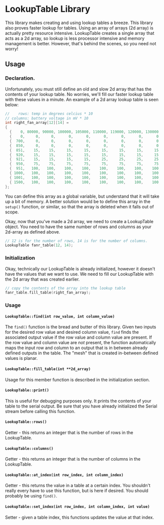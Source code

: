 # LookupTable Library

This library makes creating and using lookup tables a breeze. This library also proves faster lookup for tables. Using an array of arrays (2d array) is actually pretty resource intensive. LookupTable creates a single array that acts as a 2d array, so lookup is less processor intensive and memory management is better. However, that's behind the scenes, so you need not worry!

## Usage

### Declaration.

Unfortunately, you must still define an old and slow 2d array that has the contents of your lookup table. No worries, we'll fill our faster lookup table with these values in a minute. An example of a 2d array lookup table is seen below:

```cpp
//    rows: temp in degrees celcius * 10
// columns: battery voltage in mV * 10
int right_fan_array[12][14] =
{
  {    0, 80000, 90000, 100000, 105000, 110000, 119000, 120000, 130000, 137000, 138000, 139000, 142000, 145000},
  {    0,     0,     0,      0,      0,      0,      0,      0,      0,      0,      0,      0,      0,      0},
  {  700,     0,     0,      0,      0,      0,      0,      0,      0,      0,      0,      0,      0,      0},
  {  850,     0,     0,      0,      0,      0,      0,      0,      0,      0,      0,      0,      0,     25},
  {  851,    15,    15,     15,     15,     15,     15,     15,     15,     15,     30,     30,     30,     30},
  {  920,    15,    15,     15,     15,     15,     15,     15,     15,     15,     50,     50,     50,     50},
  {  921,    15,    15,     15,     15,     25,     25,     25,     25,     25,     65,     65,     65,     65},
  {  950,    75,    75,     75,     75,     75,     75,     75,     75,     75,     75,     75,     75,     75},
  {  951,   100,   100,    100,    100,    100,    100,    100,    100,    100,    100,    100,    100,    100},
  { 1000,   100,   100,    100,    100,    100,    100,    100,    100,    100,    100,    100,    100,    100},
  { 1001,   100,   100,    100,    100,    100,    100,    100,    100,    100,    100,    100,    100,    100},
  { 1500,   100,   100,    100,    100,    100,    100,    100,    100,    100,    100,    100,    100,    100}
};
```
You can define this array as a global variable, but understand that it will take up a bit of memory. A better solution would be to define this array in the `setup()` function, or similar, so that the array is deleted when it falls out of scope.

Okay, now that you've made a 2d array, we need to create a LookupTable object. You need to have the same number of rows and columns as your 2d-array as defined above.

```cpp
// 12 is for the number of rows, 14 is for the number of columns.
LookupTable fanr_table(12, 14);
```

### Initialization

Okay, technically our LookupTable is already initialized, however it doesn't have the values that we want to use. We need to fill our LookupTable with the 2d array that was created earlier.

```cpp
// copy the contents of the array into the lookup table
fanr_table.fill_table(right_fan_array);
```
### Usage

#### `LookupTable::find(int row_value, int column_value)`
The `find()` function is the bread and butter of this library. Given two inputs for the desired row value and desired column value, `find` finds the associated output value if the row value and column value are present. If the row value and column value are _not_ present, the function automatically maps the input row and column to an output that is in between already defined outputs in the table. The "mesh" that is created in-between defined values is planar.

#### `LookupTable::fill_table(int **2d_array)`
Usage for this member function is described in the initialization section.

#### `LookupTable::print()`
This is useful for debugging purposes only. It prints the contents of your table to the serial output. Be sure that you have already initialized the
Serial stream before calling this function.

#### `LookupTable::rows()`
Getter - this returns an integer that is the number of rows in the LookupTable.

#### `LookupTable::columns()`
Getter - this returns an integer that is the number of columns in the LookupTable.

#### `LookupTable::at_index(int row_index, int column_index)`
Getter - this returns the value in a table at a certain index. You shouldn't really every have to use this function, but is here if desired. You should probably be using `find()`.

#### `LookupTable::set_index(int row_index, int column_index, int value)`
Setter - given a table index, this functions updates the value at that index.
